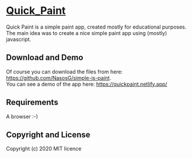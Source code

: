 # [Quick_Paint](https://quickpaint.netlify.app/)

Quick Paint is a simple paint app, created mostly for educational purposes. The main idea was to create a nice simple paint app using (mostly) javascript.

## Download and Demo

Of course you can download the files from here: https://github.com/NasosG/simple-js-paint. 
<br>
You can see a demo of the app here: https://quickpaint.netlify.app/

## Requirements

A browser :-)


## Copyright and License

Copyright (c) 2020 MIT licence




